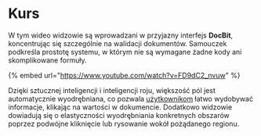 # Kurs

W tym wideo widzowie są wprowadzani w przyjazny interfejs **DocBit**, koncentrując się szczególnie na walidacji dokumentów. Samouczek podkreśla prostotę systemu, w którym nie są wymagane żadne kody ani skomplikowane formuły.

{% embed url="https://www.youtube.com/watch?v=FD9dC2_nvuw" %}

Dzięki sztucznej inteligencji i inteligencji roju, większość pól jest automatycznie wyodrębniana, co pozwala [użytkownikom](../../../administration-and-setup/settings/global-settings/groups-users-and-permissions/) łatwo wydobywać informacje, klikając na wartości w dokumencie. Dodatkowo widzowie dowiadują się o elastyczności wyodrębniania konkretnych obszarów poprzez podwójne kliknięcie lub rysowanie wokół pożądanego regionu.
